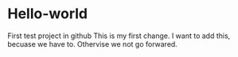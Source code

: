 # Hello-world
First test project in github
This is my first change. I want to add this, becuase we have to. Othervise we not go forwared. 
